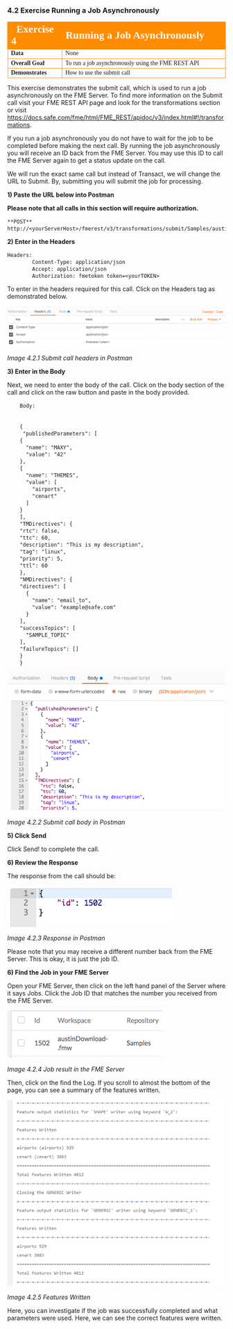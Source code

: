 ### 4.2 Exercise Running a Job Asynchronously

<table style="border-spacing: 0px;border-collapse: collapse;font-family:serif">
<tr>
<td width=25% style="vertical-align:middle;background-color:darkorange;border: 2px solid darkorange">
<i class="fa fa-cogs fa-lg fa-pull-left fa-fw" style="color:white;padding-right: 12px;vertical-align:text-top"></i>
<span style="color:white;font-size:x-large;font-weight: bold">Exercise 4</span>
</td>
<td style="border: 2px solid darkorange;background-color:darkorange;color:white">
<span style="color:white;font-size:x-large;font-weight: bold">Running a Job Asynchronously</span>
</td>
</tr>

<tr>
<td style="border: 1px solid darkorange; font-weight: bold">Data</td>
<td style="border: 1px solid darkorange">None</td>
</tr>

<tr>
<td style="border: 1px solid darkorange; font-weight: bold">Overall Goal</td>
<td style="border: 1px solid darkorange">To run a job asynchronously using the FME REST API</td>
</tr>

<tr>
<td style="border: 1px solid darkorange; font-weight: bold">Demonstrates</td>
<td style="border: 1px solid darkorange">How to use the submit call</td>
</tr>


</table>

This exercise demonstrates the submit call, which is used to run a job asynchronously on the FME Server. To find more information on the Submit call visit your FME REST API page and look for the transformations section or visit https://docs.safe.com/fme/html/FME_REST/apidoc/v3/index.html#!/transformations.  

If you run a job asynchronously you do not have to wait for the job to
be completed before making the next call. By running the job
asynchronously you will receive an ID back from the FME Server. You may
use this ID to call the FME Server again to get a status update on the
call.

We will run the exact same call but instead of Transact, we will change
the URL to Submit. By, submitting you will submit the job for
processing.

**1) Paste the URL below into Postman**

**Please note that all calls in this section will require
authorization.**


    **POST** http://<yourServerHost>/fmerest/v3/transformations/submit/Samples/austinDownload.fmw

**2) Enter in the Headers**

    Headers:
            Content-Type: application/json
            Accept: application/json
            Authorization: fmetoken token=<yourTOKEN>

To enter in the headers required for this call. Click on the Headers tag as demonstrated below.  

![](./Images/image4.2.1.SubmitPostman.png)

*Image 4.2.1 Submit call headers in Postman*


**3) Enter in the Body**


Next, we need to enter the body of the call. Click on the body section of the call and click on the raw button and paste in the body provided.

        Body:


        {
         "publishedParameters": [
        {
          "name": "MAXY",
          "value": "42"
        },
        {
          "name": "THEMES",
          "value": [
            "airports",
            "cenart"
          ]
        }
        ],
        "TMDirectives": {
        "rtc": false,
        "ttc": 60,
        "description": "This is my description",
        "tag": "linux",
        "priority": 5,
        "ttl": 60
        },
        "NMDirectives": {
        "directives": [
          {
            "name": "email_to",
            "value": "example@safe.com"
          }
        ],
        "successTopics": [
          "SAMPLE_TOPIC"
        ],
        "failureTopics": []
        }
        }

![](./Images/image4.2.2.SubmitBodyPostman.png)

*Image 4.2.2 Submit call body in Postman*

**5) Click Send**

Click Send! to complete the call.


**6) Review the Response**

The response from the call should be:

![](./Images/image4.2.3.Response.png)

*Image 4.2.3 Response in Postman*

Please note that you may receive a different number back from the FME
Server. This is okay, it is just the job ID.

**6) Find the Job in your FME Server**

Open your FME Server, then click on the left hand panel of the Server where it says Jobs. Click the Job ID that matches the number you received from the FME Server.

![](./Images/image4.2.4.JobResult.png)

*Image 4.2.4 Job result in the FME Server*

Then, click on the find the Log. If you scroll to almost the bottom of the page, you can see a summary of the features written.

![](./Images/image4.2.5.JobLog.png)

*Image 4.2.5 Features Written*

Here, you can investigate if the job was successfully completed and what parameters were used. Here, we can see the correct features were written.
